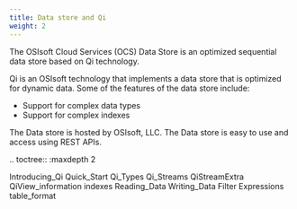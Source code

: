 ```yaml
---
title: Data store and Qi
weight: 2
---
```


The OSIsoft Cloud Services (OCS) Data Store is an optimized sequential data store based on Qi technology.

Qi is an OSIsoft technology that implements a data store that is optimized for dynamic data. Some of the features 
of the data store include:

* Support for complex data types
* Support for complex indexes

The Data store is hosted by OSIsoft, LLC. The Data store is easy to use and access using REST APIs.


.. toctree::
   :maxdepth 2
   
   Introducing_Qi
   Quick_Start
   Qi_Types
   Qi_Streams
   QiStreamExtra
   QiView_information
   indexes
   Reading_Data
   Writing_Data
   Filter Expressions
   table_format
   
  

